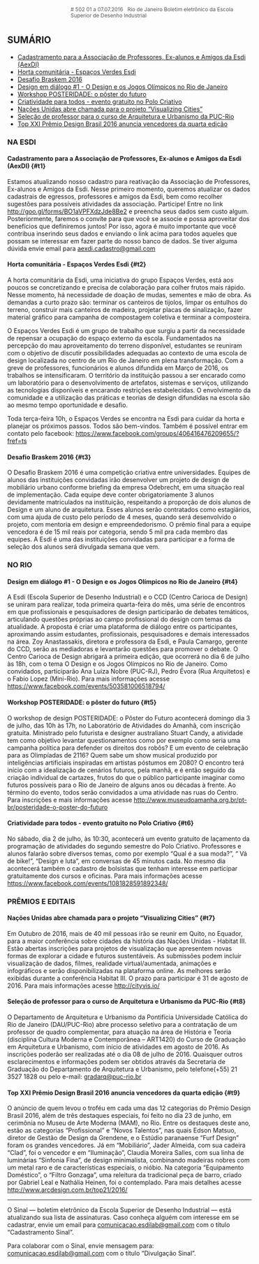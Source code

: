 <!--
---
title: sinal 502 - Esdi
-->
<div style="width:40em;max-width: 40em;margin: 0 auto;" markdown=1>

<div style="background:url(img/selo.png) no-repeat;line-height:1.2em;font-size:0.85em;font-weight:normal;color:#555;padding: 0 0 0 145px;margin:0 0 3em 0;" markdown="1">
# 502
01 a 07.07.2016   Rio de Janeiro   
Boletim eletrônico da Escola Superior de Desenho Industrial
</div>


## SUMÁRIO 

  * [Cadastramento para a Associação de Professores, Ex-alunos e Amigos da Esdi (AexDI)](#t1)
  * [Horta comunitária - Espaços Verdes Esdi](#t2)
  * [Desafio Braskem 2016](#t3)
  * [Design em diálogo #1 - O Design e os Jogos Olímpicos no Rio de Janeiro](#t4)
  * [Workshop POSTERIDADE: o pôster do futuro](#t5)
  * [Criatividade para todos - evento gratuito no Polo Criativo](#t6)
  * [Nações Unidas abre chamada para o projeto “Visualizing Cities” ](#t7)
  * [Seleção de professor para o curso de Arquitetura e Urbanismo da PUC-Rio](#t8)
  * [Top XXI Prêmio Design Brasil 2016 anuncia vencedores da quarta edição](#t9)
  

### NA ESDI


#### Cadastramento para a Associação de Professores, Ex-alunos e Amigos da Esdi (AexDI) {#t1}

Estamos atualizando nosso cadastro para reativação da Associação de Professores, Ex-alunos e Amigos da Esdi. Nesse primeiro momento, queremos atualizar os dados cadastrais de egressos, professores e amigos da Esdi, bem como recolher sugestões para possíveis atividades da associação. Participe! Entre no link http://goo.gl/forms/BO1aVPFXdzJde8Be2 e preencha seus dados sem custo algum. Posteriormente, faremos o convite para que você se associe e possa aproveitar dos benefícios que definiremos juntos! Por isso, agora é muito importante que você contribua inserindo seus dados e enviando o link acima para todos aqueles que possam se interessar em fazer parte do nosso banco de dados. Se tiver alguma dúvida envie email para aexdi.cadastro@gmail.com

#### Horta comunitária - Espaços Verdes Esdi {#t2}

A horta comunitária da Esdi, uma iniciativa do grupo Espaços Verdes, está aos poucos se concretizando e precisa de colaboração para colher frutos mais rápido. Nesse momento, há necessidade de doação de mudas, sementes e mão de obra. As demandas a curto prazo são: terminar os canteiros de tijolos, limpar os entulhos do terreno, construir mais canteiros de madeira, projetar placas de sinalização, fazer material gráfico para campanha de compostagem coletiva e terminar a composteira. 

O Espaços Verdes Esdi é um grupo de trabalho que surgiu a partir da necessidade de repensar a ocupação do espaço externo da escola. Fundamentados na percepção do mau aproveitamento do terreno disponível, estudantes se reuniram com o objetivo de discutir possibilidades adequadas ao contexto de uma escola de design localizada no centro de um Rio de Janeiro em plena transformação. Com a greve de professores, funcionários e alunos difundida em Março de 2016, os trabalhos se intensificaram. O território da instituição passou a ser encarado como um laboratório para o desenvolvimento de artefatos, sistemas e serviços, utilizando as tecnologias disponíveis e encarando restrições estabelecidas. O envolvimento da comunidade e a utilização das práticas e teorias de design difundidas na escola são ao mesmo tempo oportunidade e desafio. 

Toda terça-feira 10h, o Espaços Verdes se encontra na Esdi para cuidar da horta e planejar os próximos passos. Todos são bem-vindos. Também é possível entrar em contato pelo facebook: https://www.facebook.com/groups/406416476209655/?fref=ts 

#### Desafio Braskem 2016 {#t3}

O Desafio Braskem 2016 é uma competição criativa entre universidades. Equipes de alunos das instituições convidadas irão desenvolver um projeto de design de mobiliário urbano conforme briefing da empresa Odebrecht, em uma situação real de implementação. Cada equipe deve conter obrigatoriamente 3 alunos devidamente matriculados na instituição, respeitando a proporção de dois alunos de Design e um aluno de arquitetura. Esses alunos serão contratados como estagiários, com uma ajuda de custo pelo período de 4 meses, quando será desenvolvido o projeto, com mentoria em design e empreendedorismo. O prêmio final para a equipe vencedora é de 15 mil reais por categoria, sendo 5 mil pra cada membro das equipes. A Esdi é uma das instituições convidadas para participar e a forma de seleção dos alunos será divulgada semana que vem. 


### NO RIO 


#### Design em diálogo #1 - O Design e os Jogos Olímpicos no Rio de Janeiro {#t4}

A Esdi (Escola Superior de Desenho Industrial) e o CCD (Centro Carioca de Design) se uniram para realizar, toda primeira quarta-feira do mês, uma série de encontros em que profissionais e pesquisadores de design participarão de debates temáticos, articulando questões próprias ao campo profissional do design com temas da atualidade. A proposta é criar uma plataforma de diálogo entre os participantes, aproximando assim estudantes, profissionais, pesquisadores e demais interessados na área. Zoy Anastassakis, diretora e professora da Esdi, e Paula Camargo, gerente do CCD, serão as mediadoras e levantarão questões para promover o debate. O Centro Carioca de Design abrigará a primeira edição, que ocorrerá no dia 6 de julho às 18h, com o tema O Design e os Jogos Olímpicos no Rio de Janeiro. Como convidados, participarão Ana Luiza Nobre (PUC-RJ), Pedro Évora (Rua Arquitetos) e o Fabio Lopez (Mini-Rio). Para mais informações acesse https://www.facebook.com/events/503581006518794/ 


#### Workshop POSTERIDADE: o pôster do futuro {#t5}

O workshop de design POSTERIDADE: o Pôster do Futuro acontecerá domingo dia 3 de julho, das 10h às 17h, no Laboratório de Atividades do Amanhã, com inscrição gratuita.  Ministrado pelo futurista e designer australiano Stuart Candy, a atividade tem como objetivo levantar questionamentos como por exemplo como seria uma campanha política para defender os direitos dos robôs? E um evento de celebração para as Olimpíadas de 2116? Quem sabe um show musical produzido por inteligências artificiais inspiradas em artistas póstumos em 2080? O encontro  terá início com a idealização de cenários futuros, pela manhã, e é então seguido da criação individual de cartazes, frutos do que o público participante imaginar como futuros possíveis para o Rio de Janeiro de alguns anos ou décadas à frente. Ao término do evento, todos serão convidados a uma atividade nas ruas do Centro. Para inscrições e mais informações acesse http://www.museudoamanha.org.br/pt-br/posteridade-o-poster-do-futuro 


#### Criatividade para todos - evento gratuito no Polo Criativo {#t6}

No sábado, dia 2 de julho, às 10:30, acontecerá um evento gratuito de laçamento da programação de atividades do segundo semestre do Polo Criativo. Professores e alunos falarão sobre diversos temas, como por exemplo “Qual é a sua moda?”, “ Vá de bike!”, “Design e luta”, em conversas de 45 minutos cada. No mesmo dia acontecerá também o cadastro de bolsistas que tenham interesse em participar gratuitamente dos cursos e oficinas. Para mais informações acesse https://www.facebook.com/events/1081828591892348/ 


### PRÊMIOS E EDITAIS


#### Nações Unidas abre chamada para o projeto “Visualizing Cities” {#t7} 

Em Outubro de 2016, mais de 40 mil pessoas irão se reunir em Quito, no Equador, para a maior conferência sobre cidades da história das Nações Unidas - Habitat III. Estão abertas inscrições para projetos de visualização que apresentem novas formas de explorar a cidade e futuros sustentáveis. As submissões podem incluir visualização de dados, filmes, realidade virtual/aumentada, animações e infográficos e serão disponibilizadas na plataforma online. As melhores serão exibidas durante a conferência Habitat III. O prazo para participar é 31 de agosto de 2016. Para mais informações acesse http://cityvis.io/ 


#### Seleção de professor para o curso de Arquitetura e Urbanismo da PUC-Rio {#t8}

O Departamento de Arquitetura e Urbanismo da Pontifícia Universidade Católica do Rio de Janeiro (DAU/PUC-Rio) abre processo seletivo para a contratação de um professor de quadro complementar, para atuação na área de História e Teoria (disciplina Cultura Moderna e Contemporânea – ART1420) do Curso de Graduação em Arquitetura e Urbanismo, com início de atividades em agosto de 2016. As inscrições poderão ser realizadas até o dia 08 de julho de 2016. Quaisquer outros esclarecimentos e informações podem ser obtidos através da Secretaria de Graduação do Departamento de Arquitetura e Urbanismo, pelo  telefone(+55) 21 3527 1828 ou pelo e-mail: gradarq@puc-rio.br

#### Top XXI Prêmio Design Brasil 2016 anuncia vencedores da quarta edição {#t9}

O anúncio de quem levou o troféu em cada uma das 12 categorias do Prêmio Design Brasil 2016, além de três destaques especiais, foi feito no dia 23 de junho, em cerimônia no Museu de Arte Moderna (MAM), no Rio. Entre os destaques deste ano, estão as categorias “Profissional” e “Novos Talentos”, nas quais Edson Matsuo, diretor de Gestão de Design da Grendene, e o Estúdio paranaense “Furf Design” foram os grandes vencedores. Já em “Mobiliário”, Jader Almeida, com sua cadeira “Clad”, foi o vencedor e em “Iluminação”, Claudia Moreira Salles, com sua linha de luminárias “Sinfonia Fina”, de design minimalista, combinando madeiras nobres com um metal raro e de características especiais, o nióbio. Na categoria “Equipamento Doméstico”, o “Filtro Gonzaga”, uma releitura da tradicional peça de barro, criado por Gabriel Leal e Nathália Heinen, foi o contemplado. Para mais detalhes acesse http://www.arcdesign.com.br/top21/2016/ 
 

- - -

O Sinal — boletim eletrônico da Escola Superior de Desenho Industrial — está atualizando sua lista de assinaturas. Caso conheça alguém com interesse em se cadastrar, envie um email para comunicacao.esdilab@gmail.com com o título “Cadastramento Sinal”. 

Para colaborar com o Sinal, envie mensagem para: comunicacao.esdilab@gmail.com com o título “Divulgação Sinal”.

</div>

<img src="img/selo.png" style="display:none;opacity:0;width:0;height:0;" />
